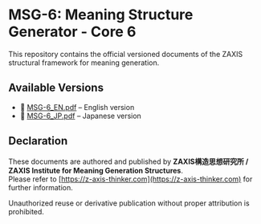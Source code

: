 # MSG-6: Meaning Structure Generator - Core 6

This repository contains the official versioned documents of the ZAXIS structural framework for meaning generation.

## Available Versions

- 📄 [MSG-6_EN.pdf](./MSG-6_EN.pdf) – English version
- 📄 [MSG-6_JP.pdf](./MSG-6_JP.pdf) – Japanese version

## Declaration

These documents are authored and published by **ZAXIS構造思想研究所 / ZAXIS Institute for Meaning Generation Structures**.  
Please refer to [https://z-axis-thinker.com](https://z-axis-thinker.com) for further information.

Unauthorized reuse or derivative publication without proper attribution is prohibited.
